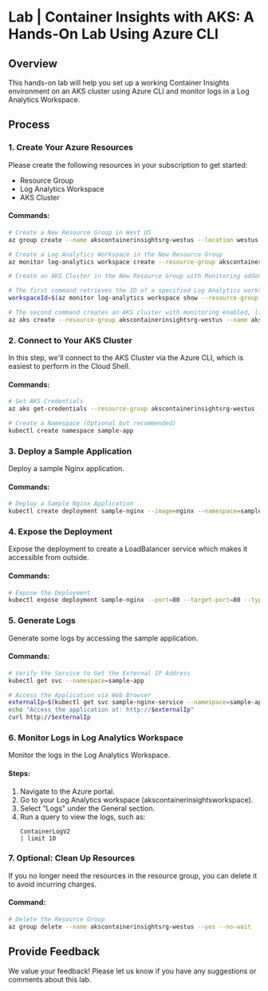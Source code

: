 # Lab | Container Insights with AKS: A Hands-On Lab Using Azure CLI

## Overview
This hands-on lab will help you set up a working Container Insights environment on an AKS cluster using Azure CLI and monitor logs in a Log Analytics Workspace.

## Process

### 1. Create Your Azure Resources
Please create the following resources in your subscription to get started:

- Resource Group
- Log Analytics Workspace
- AKS Cluster

#### Commands:
```sh
# Create a New Resource Group in West US
az group create --name akscontainerinsightsrg-westus --location westus

# Create a Log Analytics Workspace in the New Resource Group
az monitor log-analytics workspace create --resource-group akscontainerinsightsrg-westus --workspace-name akscontainerinsightsworkspace --location westus

# Create an AKS Cluster in the New Resource Group with Monitoring addon Enabled

# The first command retrieves the ID of a specified Log Analytics workspace and stores it in the workspaceId variable.
workspaceId=$(az monitor log-analytics workspace show --resource-group akscontainerinsightsrg-westus --workspace-name akscontainerinsightsworkspace --query id -o tsv)

# The second command creates an AKS cluster with monitoring enabled, linking it to the Log Analytics workspace using the retrieved ID. This setup integrates Azure Monitor for containers with the AKS cluster.
az aks create --resource-group akscontainerinsightsrg-westus --name akscontainerinsightscluster --node-count 1 --enable-addons monitoring --generate-ssh-keys --workspace-resource-id $workspaceId
```

### 2. Connect to Your AKS Cluster
In this step, we'll connect to the AKS Cluster via the Azure CLI, which is easiest to perform in the Cloud Shell.

#### Commands:
```sh
# Get AKS Credentials
az aks get-credentials --resource-group akscontainerinsightsrg-westus --name akscontainerinsightscluster

# Create a Namespace (Optional but recommended)
kubectl create namespace sample-app
```

### 3. Deploy a Sample Application
Deploy a sample Nginx application.

#### Commands:
```sh
# Deploy a Sample Nginx Application
kubectl create deployment sample-nginx --image=nginx --namespace=sample-app
```

### 4. Expose the Deployment
Expose the deployment to create a LoadBalancer service which makes it accessible from outside.

#### Commands:
```sh
# Expose the Deployment
kubectl expose deployment sample-nginx --port=80 --target-port=80 --type=LoadBalancer --name=sample-nginx-service --namespace=sample-app
```

### 5. Generate Logs
Generate some logs by accessing the sample application.

#### Commands:
```sh
# Verify the Service to Get the External IP Address
kubectl get svc --namespace=sample-app

# Access the Application via Web Browser
externalIp=$(kubectl get svc sample-nginx-service --namespace=sample-app -o jsonpath="{.status.loadBalancer.ingress[0].ip}")
echo "Access the application at: http://$externalIp"
curl http://$externalIp
```

### 6. Monitor Logs in Log Analytics Workspace
Monitor the logs in the Log Analytics Workspace.

#### Steps:
1. Navigate to the Azure portal.
2. Go to your Log Analytics workspace (akscontainerinsightsworkspace).
3. Select "Logs" under the General section.
4. Run a query to view the logs, such as:
   ```kql
   ContainerLogV2
   | limit 10
   ```

### 7. Optional: Clean Up Resources
If you no longer need the resources in the resource group, you can delete it to avoid incurring charges.

#### Command:
```sh
# Delete the Resource Group
az group delete --name akscontainerinsightsrg-westus --yes --no-wait
```

## Provide Feedback
We value your feedback! Please let us know if you have any suggestions or comments about this lab.
```

